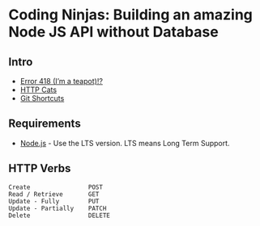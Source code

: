 # Coding Ninjas: Building an amazing Node JS API without Database

## Intro

- [Error 418 (I’m a teapot)!?](https://www.google.com/teapot)
- [HTTP Cats](https://http.cat/)
- [Git Shortcuts](https://blog.praveen.science/git-shortcuts/)

## Requirements

- [Node.js](https://nodejs.org/en) - Use the LTS version. LTS means Long Term Support.

## HTTP Verbs

```
Create                POST
Read / Retrieve       GET
Update - Fully        PUT
Update - Partially    PATCH
Delete                DELETE
```